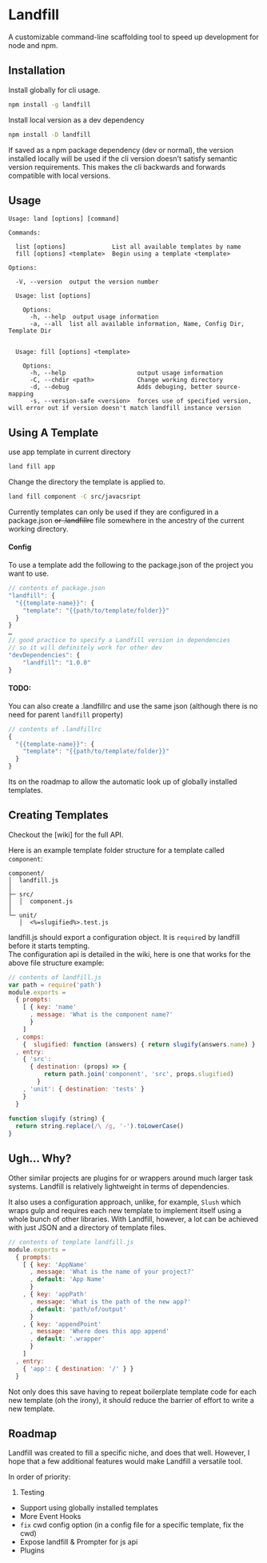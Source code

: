 # Landfill
A customizable command-line scaffolding tool to speed up development for node and npm.

## Installation

Install globally for cli usage.
```bash
npm install -g landfill
```

Install local version as a dev dependency
```bash
npm install -D landfill
```

If saved as a npm package dependency (dev or normal), the version installed locally will be used if the cli version doesn't satisfy semantic version requirements. This makes the cli backwards and forwards compatible with local versions.

## Usage
```
Usage: land [options] [command]

Commands:

  list [options]             List all available templates by name
  fill [options] <template>  Begin using a template <template>

Options:

  -V, --version  output the version number

  Usage: list [options]

    Options:
      -h, --help  output usage information
      -a, --all  list all available information, Name, Config Dir, Template Dir


  Usage: fill [options] <template>

    Options:
      -h, --help                    output usage information
      -C, --chdir <path>            Change working directory
      -d, --debug                   Adds debuging, better source-mapping
      -s, --version-safe <version>  forces use of specified version, will error out if version doesn't match landfill instance version
```

## Using A Template

use app template in current directory
```bash
land fill app 
```

Change the directory the template is applied to.
```bash
land fill component -C src/javacsript
```

Currently templates can only be used if they are configured in a package.json ~~or .landfillrc~~ file somewhere in the ancestry of the current working directory.
#### Config
To use a template add the following to the package.json of the project you want to use.
```js
// contents of package.json
"landfill": {
  "{{template-name}}": {
    "template": "{{path/to/template/folder}}"
  }
}
…
// good practice to specify a Landfill version in dependencies
// so it will definitely work for other dev
"devDependencies": {
	"landfill": "1.0.0"
}
```

#### TODO:

You can also create a .landfillrc and use the same json (although there is no need for parent `landfill` property)

```js
// contents of .landfillrc
{
  "{{template-name}}": {
    "template": "{{path/to/template/folder}}"
  }
}
```
 
Its on the roadmap to allow the automatic look up of globally installed templates.

## Creating Templates
Checkout the [wiki] for the full API.

Here is an example template folder structure for a template called `component`:

```none
component/
│  landfill.js
│
├─ src/
│  │  component.js
│
└─ unit/
   │  <%=slugified%>.test.js

```

landfill.js should export a configuration object. It is `require`d by landfill before it starts tempting.  
The configuration api is detailed in the wiki, here is one that works for the above file structure example:

```js
// contents of landfill.js
var path = require('path')
module.exports =
  { prompts:
    [ { key: 'name'
      , message: 'What is the component name?'
      }
    ]
  , comps: 
    {  slugified: function (answers) { return slugify(answers.name) }
  , entry:
    { 'src': 
      { destination: (props) => {
          return path.join('component', 'src', props.slugified)
        }
    , 'unit': { destination: 'tests' }
    }
  }  
  
function slugify (string) {
  return string.replace(/\ /g, '-').toLowerCase()
}
```



## Ugh… Why?
Other similar projects are plugins for or wrappers around much larger task systems. Landfill is relatively lightweight in terms of dependencies.  
  
It also uses a configuration approach, unlike, for example, `Slush` which wraps gulp and requires each new template to implement itself using a whole bunch of other libraries. With Landfill, however, a lot can be achieved with just JSON and a directory of template files.


```js
// contents of template landfill.js
module.exports =
  { prompts:
    [ { key: 'AppName'
      , message: 'What is the name of your project?'
      , default: 'App Name'
      }
    , { key: 'appPath'
      , message: 'What is the path of the new app?'
      , default: 'path/of/output'
      }
    , { key: 'appendPoint'
      , message: 'Where does this app append'
      , default: '.wrapper'
      }
    ]
  , entry:
    { 'app': { destination: '/' } }
  }
```

Not only does this save having to repeat boilerplate template code for each new template (oh the irony), it should reduce the barrier of effort to write a new template.
## Roadmap
Landfill was created to fill a specific niche, and does that well. However, I hope that a few additional features would make Landfill a versatile tool.

In order of priority:

1. Testing 
* Support using globally installed templates
* More Event Hooks
* `fix` cwd config option (in a config file for a specific template, fix the cwd)
* Expose landfill & Prompter for js api
* Plugins 
